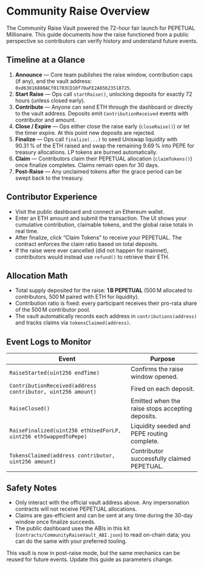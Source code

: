 # Community Raise Overview

The Community Raise Vault powered the 72-hour fair launch for PEPETUAL Millionaire. This guide documents how the raise functioned from a public perspective so contributors can verify history and understand future events.

## Timeline at a Glance

1. **Announce** — Core team publishes the raise window, contribution caps (if any), and the vault address: `0xd63816880ACf01703CD10f70aFE2A65b23518725`.
2. **Start Raise** — Ops call `startRaise()`, unlocking deposits for exactly 72 hours (unless closed early).
3. **Contribute** — Anyone can send ETH through the dashboard or directly to the vault address. Deposits emit `ContributionReceived` events with contributor and amount.
4. **Close / Expire** — Ops either close the raise early (`closeRaise()`) or let the timer expire. At this point new deposits are rejected.
5. **Finalize** — Ops call `finalize(...)` to seed Uniswap liquidity with 90.31 % of the ETH raised and swap the remaining 9.69 % into PEPE for treasury allocations. LP tokens are burned automatically.
6. **Claim** — Contributors claim their PEPETUAL allocation (`claimTokens()`) once finalize completes. Claims remain open for 30 days.
7. **Post-Raise** — Any unclaimed tokens after the grace period can be swept back to the treasury.

## Contributor Experience

- Visit the public dashboard and connect an Ethereum wallet.
- Enter an ETH amount and submit the transaction. The UI shows your cumulative contribution, claimable tokens, and the global raise totals in real time.
- After finalize, click “Claim Tokens” to receive your PEPETUAL. The contract enforces the claim ratio based on total deposits.
- If the raise were ever cancelled (did not happen for mainnet), contributors would instead use `refund()` to retrieve their ETH.

## Allocation Math

- Total supply deposited for the raise: **1 B PEPETUAL** (500 M allocated to contributors, 500 M paired with ETH for liquidity).
- Contribution ratio is fixed: every participant receives their pro-rata share of the 500 M contributor pool.
- The vault automatically records each address in `contributions(address)` and tracks claims via `tokensClaimed(address)`.

## Event Logs to Monitor

| Event | Purpose |
| --- | --- |
| `RaiseStarted(uint256 endTime)` | Confirms the raise window opened. |
| `ContributionReceived(address contributor, uint256 amount)` | Fired on each deposit. |
| `RaiseClosed()` | Emitted when the raise stops accepting deposits. |
| `RaiseFinalized(uint256 ethUsedForLP, uint256 ethSwappedToPepe)` | Liquidity seeded and PEPE routing complete. |
| `TokensClaimed(address contributor, uint256 amount)` | Contributor successfully claimed PEPETUAL. |

## Safety Notes

- Only interact with the official vault address above. Any impersonation contracts will not receive PEPETUAL allocations.
- Claims are gas-efficient and can be sent at any time during the 30-day window once finalize succeeds.
- The public dashboard uses the ABIs in this kit (`contracts/CommunityRaiseVault_ABI.json`) to read on-chain data; you can do the same with your preferred tooling.

This vault is now in post-raise mode, but the same mechanics can be reused for future events. Update this guide as parameters change.
